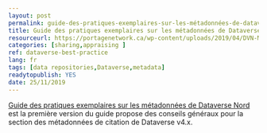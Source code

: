 ```yaml
---
layout: post 
permalink: guide-des-pratiques-exemplaires-sur-les-métadonnées-de-dataverse-nord
title: Guide des pratiques exemplaires sur les métadonnées de Dataverse Nord
resourceurl: https://portagenetwork.ca/wp-content/uploads/2019/04/DVN-Metadata_FR.pdf
categories: [sharing,appraising ]
ref: dataverse-best-practice
lang: fr
tags: [data repositories,Dataverse,metadata]
readytopublish: YES
date: 25/11/2019
---
```

[Guide des pratiques exemplaires sur les métadonnées de Dataverse Nord](https://portagenetwork.ca/wp-content/uploads/2019/04/DVN-Metadata_FR.pdf) est la première version du guide propose des conseils généraux pour la section des métadonnées de citation de Dataverse v4.x.